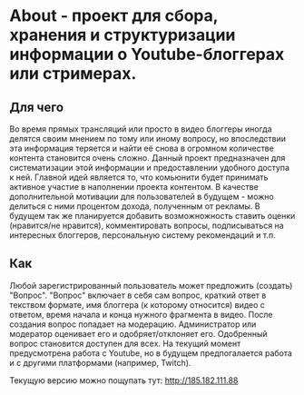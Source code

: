 # About - проект для сбора, хранения и структуризации информации о Youtube-блоггерах или стримерах. 

## Для чего
Во время прямых трансляций или просто в видео блоггеры иногда делятся своим мнением по тому или иному вопросу, но впоследствии эта информация теряется и найти её снова в огромном количестве контента становится очень сложно. Данный проект предназначен для систематизации этой информации и предоставлении удобного доступа к ней. Главной идей является то, что комьюнити будет принимать активное участие в наполнении проекта контентом. В качестве дополнительной мотивации для пользователей в будущем - можно делиться с ними процентом дохода, полученным от рекламы. В будущем так же планируется добавить возможножность ставить оценки (нравится/не нравится), комментировать вопросы, подписываться на интересных блоггеров, персональную систему рекомендаций и т.п.

## Как
Любой зарегистрированный пользователь может предложить (создать) "Вопрос". "Вопрос" включает в себя сам вопрос, краткий ответ в текством формате, имя блоггера (к которому относится) видео с ответом, время начала и конца нужного фрагмента в видео. После создания вопрос попадает на модерацию. Администратор или модератор оценивает его и одобряет/отклоняет его. Одобренный вопрос становится доступен для всех. На текущий момент предусмотрена работа с Youtube, но в будущем предпогалается работа и с другими платформами (например, Twitch).

Текущую версию можно пощупать тут: http://185.182.111.88
